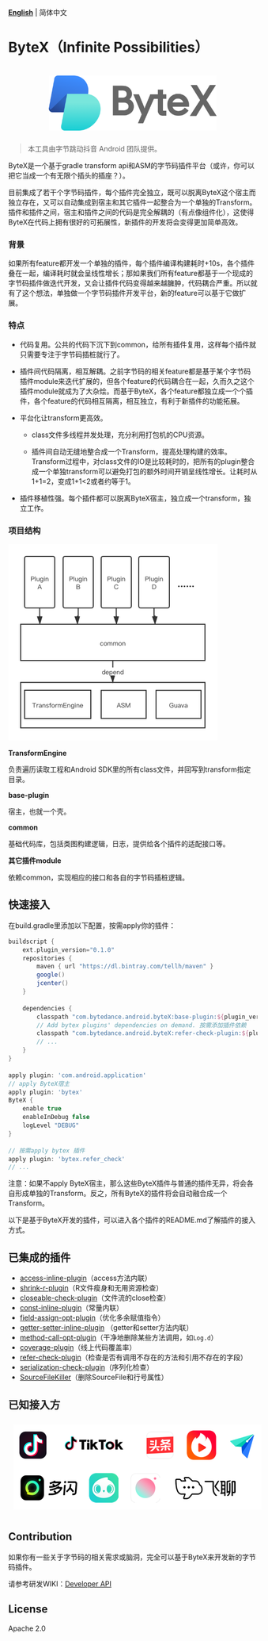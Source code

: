 **[English](README.md)** | 简体中文


# ByteX（Infinite Possibilities）


<h1 align="center">
  <img src="wiki/bytex-logo.png" height="111" width="340"  alt="logo" />
 </h1>

> 本工具由字节跳动抖音 Android 团队提供。

ByteX是一个基于gradle transform api和ASM的字节码插件平台（或许，你可以把它当成一个有无限个插头的插座？）。


目前集成了若干个字节码插件，每个插件完全独立，既可以脱离ByteX这个宿主而独立存在，又可以自动集成到宿主和其它插件一起整合为一个单独的Transform。插件和插件之间，宿主和插件之间的代码是完全解耦的（有点像组件化），这使得ByteX在代码上拥有很好的可拓展性，新插件的开发将会变得更加简单高效。

### 背景

如果所有feature都开发一个单独的插件，每个插件编译构建耗时+10s，各个插件叠在一起，编译耗时就会呈线性增长；那如果我们所有feature都基于一个现成的字节码插件做迭代开发，又会让插件代码变得越来越臃肿，代码耦合严重。所以就有了这个想法，单独做一个字节码插件开发平台，新的feature可以基于它做扩展。

### 特点

- 代码复用。公共的代码下沉下到common，给所有插件复用，这样每个插件就只需要专注于字节码插桩就行了。

- 插件间代码隔离，相互解耦。之前字节码的相关feature都是基于某个字节码插件module来迭代扩展的，但各个feature的代码耦合在一起，久而久之这个插件module就成为了大杂烩。而基于ByteX，各个feature都独立成一个个插件，各个feature的代码相互隔离，相互独立，有利于新插件的功能拓展。

- 平台化让transform更高效。

  - class文件多线程并发处理，充分利用打包机的CPU资源。

  - 插件间自动无缝地整合成一个Transform，提高处理构建的效率。Transform过程中，对class文件的IO是比较耗时的，把所有的plugin整合成一个单独transform可以避免打包的额外时间开销呈线性增长。让耗时从1+1=2，变成1+1<2或者约等于1。

- 插件移植性强。每个插件都可以脱离ByteX宿主，独立成一个transform，独立工作。

### 项目结构

![structure](wiki/structure.png)



**TransformEngine**

负责遍历读取工程和Android SDK里的所有class文件，并回写到transform指定目录。

**base-plugin**

宿主，也就一个壳。

**common**

基础代码库，包括类图构建逻辑，日志，提供给各个插件的适配接口等。

**其它插件module**

依赖common，实现相应的接口和各自的字节码插桩逻辑。



## 快速接入

在build.gradle里添加以下配置，按需apply你的插件：

```groovy
buildscript {
    ext.plugin_version="0.1.0"
    repositories {
        maven { url "https://dl.bintray.com/tellh/maven" }
        google()
        jcenter()
    }
  
    dependencies {
        classpath "com.bytedance.android.byteX:base-plugin:${plugin_version}"
      	// Add bytex plugins' dependencies on demand. 按需添加插件依赖
        classpath "com.bytedance.android.byteX:refer-check-plugin:${plugin_version}"
      	// ...
    }
}

apply plugin: 'com.android.application'
// apply ByteX宿主
apply plugin: 'bytex'
ByteX {
    enable true
    enableInDebug false
    logLevel "DEBUG"
}

// 按需apply bytex 插件
apply plugin: 'bytex.refer_check'
// ...
```

注意：如果不apply ByteX宿主，那么这些ByteX插件与普通的插件无异，将会各自形成单独的Transform。反之，所有ByteX的插件将会自动融合成一个Transform。

以下是基于ByteX开发的插件，可以进入各个插件的README.md了解插件的接入方式。

## 已集成的插件

- [access-inline-plugin](access-inline-plugin/README-zh.md)（access方法内联）
- [shrink-r-plugin](shrink-r-plugin/README-zh.md)（R文件瘦身和无用资源检查）
- [closeable-check-plugin](closeable-check-plugin/README-zh.md)（文件流的close检查）
- [const-inline-plugin](const-inline-plugin/README-zh.md)（常量内联）
- [field-assign-opt-plugin](field-assign-opt-plugin/README-zh.md)（优化多余赋值指令）
- [getter-setter-inline-plugin](getter-setter-inline-plugin/README-zh.md) （getter和setter方法内联）
- [method-call-opt-plugin](method-call-opt-plugin/README-zh.md)（干净地删除某些方法调用，如`Log.d`）
- [coverage-plugin](coverage/README-zh.md)（线上代码覆盖率）
- [refer-check-plugin](refer-check-plugin/README-zh.md)（检查是否有调用不存在的方法和引用不存在的字段）
- [serialization-check-plugin](serialization-check-plugin/README-zh.md)（序列化检查）
- [SourceFileKiller](SourceFileKiller/README.md)（删除SourceFile和行号属性）

## 已知接入方
<!--<img src="https://sf1-ttcdn-tos.pstatp.com/img/ee-finolhu/a0ca113c9c6d4fb49c9b8bb54a392a00~noop.image" height="60" width="60"  alt="抖音" style="margin:10px"/>-->
<!--<img src="wiki/icons/tiktok.png" height="60" width="150"  alt="tiktok" style="margin: 10px"/>-->
<!--<img src="https://sf6-ttcdn-tos.pstatp.com/img/ee-finolhu/034e2e9d3cfe49f8bb0a3367c9afec47~noop.image" height="60" width="60"  alt="今日头条" style="margin: 10px"/>-->
<!--<img src="https://sf1-ttcdn-tos.pstatp.com/img/ee-finolhu/6f2b3dc9b3e945a89565dd67a3e1a3b3~noop.image" height="60" width="60"  alt="火山小视频" style="margin: 10px"/>-->
<!--<img src="https://sf1-ttcdn-tos.pstatp.com/img/ee-finolhu/d9a7c17402164799becb3b62676e5f88~noop.image" height="60" width="60"  alt="Lark" style="margin: 10px"/><br/>-->
<!--<img src="wiki/icons/duoshan.png" height="60" width="120"  alt="多闪" style="margin: 10px"/>-->
<!--<img src="https://sf1-ttcdn-tos.pstatp.com/img/ee-finolhu/2b49de98334a4c05b875a7d56df9abab~noop.image" height="60" width="60"  alt="FaceU" style="margin: 10px"/>-->
<!--<img src="https://sf3-ttcdn-tos.pstatp.com/img/ee-finolhu/5f2b63d1fc904c47a37c89dd439e2b7a~noop.image" height="60" width="60"  alt="轻颜" style="margin: 10px"/>-->
<!--<img src="wiki/icons/feiliao.png" height="45" width="122"  alt="飞聊" style="margin:17px"/>-->
<img src="wiki/KnownUsers.png" height="171" width="503"  alt="飞聊" style="margin:10px"/>


## Contribution

如果你有一些关于字节码的相关需求或脑洞，完全可以基于ByteX来开发新的字节码插件。

请参考研发WIKI：[Developer API](wiki/ByteX-Developer-API-zh.md)



## License

Apache 2.0
